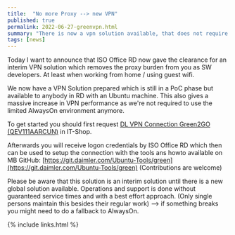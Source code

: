```yaml
---
title:  "No more Proxy --> new VPN"
published: true
permalink: 2022-06-27-greenvpn.html
summary: "There is now a vpn solution available, that does not require proxys anymore and is really fast compared to AlwaysON"
tags: [news]
---
```


Today I want to announce that ISO Office RD now gave the clearance for an interim VPN solution which removes the proxy burden from you as SW developers. At least when working from home / using guest wifi.

We now have a VPN Solution prepared which is still in a PoC phase but available to anybody in RD with an Ubuntu machine. This also gives a massive increase in VPN performance as we're not required to use the limited AlwaysOn environment anymore.

To get started you should first request [DL VPN Connection Green2GO (QEV111AARCUN)](https://social.cloud.corpintra.net/external-link.jspa?url=https%3A%2F%2Fitshop.app.corpintra.net%2Fitshop%2Fshop%2Fservices%2Fdetail%2F25979240) in IT-Shop.

Afterwards you will receive logon credentials by ISO Office RD which then can be used to setup the connection with the tools ans howto available on MB GitHub: [https://git.daimler.com/Ubuntu-Tools/green](https://git.daimler.com/Ubuntu-Tools/green)  (Contributions are welcome)

Please be aware that this solution is an interim solution until there is a new global solution available. Operations and support is done without guaranteed service times and with a best effort approach. (Only single persons maintain this besides their regular work) --> if something breaks you might need to do a fallback to AlwaysOn.

{% include links.html %}

